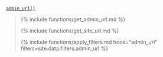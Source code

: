 <p><code><a href="https://developer.wordpress.org/reference/functions/admin_url/">admin_url()</a></code></p>

<blockquote>

{% include functions/get_admin_url.md %}

{% include functions/get_site_url.md %}

{% include functions/apply_filters.md hook="admin_url" filters=site.data.filters.admin_url %}

</blockquote>
